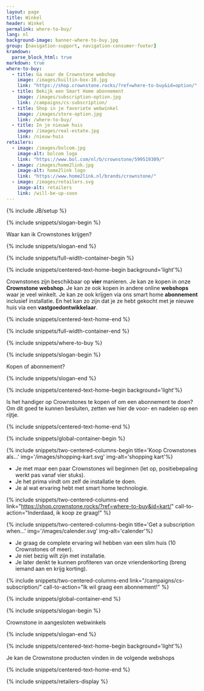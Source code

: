 ```yaml
---
layout: page
title: Winkel
header: Winkel
permalink: where-to-buy/
lang: nl
background-image: banner-where-to-buy.jpg
group: [navigation-support, navigation-consumer-footer]
kramdown:
  parse_block_html: true
markdown: true
where-to-buy:
  - title: Ga naar de Crownstone webshop
    image: /images/builtin-box-10.jpg
    link: "https://shop.crownstone.rocks/?ref=where-to-buy&id=option/"
  - title: Bekijk een Smart Home abonnement
    image: /images/subscription-option.jpg
    link: /campaigns/cs-subscription/
  - title: Shop in je favoriete webwinkel
    image: /images/store-option.jpg
    link: /where-to-buy/
  - title: In je nieuwe huis
    image: /images/real-estate.jpg
    link: /nieuw-huis
retailers:
  - image: /images/bolcom.jpg
    image-alt: bolcom logo
    link: "https://www.bol.com/nl/b/crownstone/599519309/"
  - image: /images/home2link.jpg
    image-alt: home2link logo
    link: "https://www.home2link.nl/brands/crownstone/"
  - image: /images/retailers.svg
    image-alt: retailers
    link: /will-be-up-soon
---
```



{% include JB/setup %}

{% include snippets/slogan-begin %}

Waar kan ik Crownstones krijgen?

{% include snippets/slogan-end %}

{% include snippets/full-width-container-begin %}

{% include snippets/centered-text-home-begin background='light'%}

Crownstones zijn beschikbaar op **vier** manieren. Je kan ze kopen in onze **Crownstone webshop**. 
Je kan ze ook kopen in andere online **webshops** waar je veel winkelt.
Je kan ze ook krijgen via ons smart home **abonnement** inclusief installatie. 
En het kan zo zijn dat je ze hebt gekocht met je nieuwe huis via een **vastgoedontwikkelaar**.

{% include snippets/centered-text-home-end %}

{% include snippets/full-width-container-end %}

{% include snippets/where-to-buy %}

{% include snippets/slogan-begin %}

Kopen of abonnement?

{% include snippets/slogan-end %}


{% include snippets/centered-text-home-begin background='light'%}

Is het handiger op Crownstones te kopen of om een abonnement te doen? Om dit goed te kunnen besluiten, zetten we hier
de voor- en nadelen op een rijtje.

{% include snippets/centered-text-home-end %}

{% include snippets/global-container-begin %}

{% include snippets/two-centered-columns-begin title='Koop Crownstones als...' img='/images/shopping-kart.svg' img-alt='shopping kart'%}

- Je met maar een paar Crownstones wil beginnen (let op, positiebepaling werkt pas vanaf vier stuks).
- Je het prima vindt om zelf de installatie te doen.
- Je al wat ervaring hebt met smart home technologie.

{% include snippets/two-centered-columns-end link="https://shop.crownstone.rocks/?ref=where-to-buy&id=kart/" call-to-action="Inderdaad, ik koop ze graag!" %}

{% include snippets/two-centered-columns-begin  title='Get a subscription when…' img='/images/calender.svg' img-alt='calender'%}

- Je graag de complete ervaring wil hebben van een slim huis (10 Crownstones of meer).
- Je niet bezig wilt zijn met installatie.
- Je later denkt te kunnen profiteren van onze vriendenkorting (breng iemand aan en krijg korting).

{% include snippets/two-centered-columns-end  link="/campaigns/cs-subscription/" call-to-action="Ik wil graag een abonnement!" %}

{% include snippets/global-container-end %}

{% include snippets/slogan-begin %}

Crownstone in aangesloten webwinkels

{% include snippets/slogan-end %}

{% include snippets/centered-text-home-begin background='light'%}

Je kan de Crownstone producten vinden in de volgende webshops

{% include snippets/centered-text-home-end %}

{% include snippets/retailers-display %}
